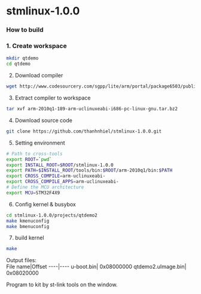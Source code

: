# stmlinux-1.0.0

### How to build
### 1. Create workspace
```bash
mkdir qtdemo
cd qtdemo
```
2. Download compiler <br>
```bash
wget http://www.codesourcery.com/sgpp/lite/arm/portal/package6503/public/arm-uclinuxeabi/arm-2010q1-189-arm-uclinuxeabi-i686-pc-linux-gnu.tar.bz2
```
3. Extract compiler to workspace<br>
```bash
tar xvf arm-2010q1-189-arm-uclinuxeabi-i686-pc-linux-gnu.tar.bz2
```
4. Download source code<br>
```bash
git clone https://github.com/thanhnhiel/stmlinux-1.0.0.git
```
5. Setting environment<br>
```bash
# Path to cross-tools
export ROOT=`pwd`
export INSTALL_ROOT=$ROOT/stmlinux-1.0.0
export PATH=$INSTALL_ROOT/tools/bin:$ROOT/arm-2010q1/bin:$PATH
export CROSS_COMPILE=arm-uclinuxeabi-
export CROSS_COMPILE_APPS=arm-uclinuxeabi-
# Define the MCU architecture
export MCU=STM32F4X9
```
6. Config kernel & busybox<br>
```bash
cd stmlinux-1.0.0/projects/qtdemo2
make kmenuconfig
make bmenuconfig
```
7. build kernel<br>
```bash
make
```

Output files:<br>
File name|Offset
----|----
u-boot.bin|	        0x08000000
qtdemo2.uImage.bin|	0x08020000

Program to kit by st-link tools on the window.
